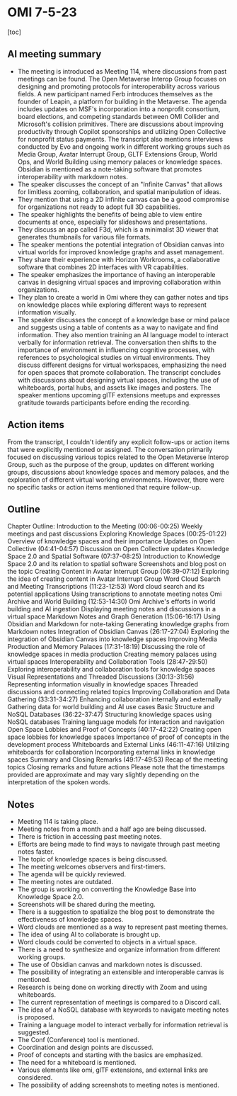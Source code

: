 # OMI 7-5-23

[toc]


## AI meeting summary
- The meeting is introduced as Meeting 114, where discussions from past meetings can be found. The Open Metaverse Interop Group focuses on designing and promoting protocols for interoperability across various fields. A new participant named Ferb introduces themselves as the founder of Leapin, a platform for building in the Metaverse. The agenda includes updates on MSF's incorporation into a nonprofit consortium, board elections, and competing standards between OMI Collider and Microsoft's collision primitives. There are discussions about improving productivity through Copilot sponsorships and utilizing Open Collective for nonprofit status payments. The transcript also mentions interviews conducted by Evo and ongoing work in different working groups such as Media Group, Avatar Interrupt Group, GLTF Extensions Group, World Ops, and World Building using memory palaces or knowledge spaces. Obsidian is mentioned as a note-taking software that promotes interoperability with markdown notes.
- The speaker discusses the concept of an "Infinite Canvas" that allows for limitless zooming, collaboration, and spatial manipulation of ideas.
- They mention that using a 2D infinite canvas can be a good compromise for organizations not ready to adopt full 3D capabilities.
- The speaker highlights the benefits of being able to view entire documents at once, especially for slideshows and presentations.
- They discuss an app called F3d, which is a minimalist 3D viewer that generates thumbnails for various file formats.
- The speaker mentions the potential integration of Obsidian canvas into virtual worlds for improved knowledge graphs and asset management.
- They share their experience with Horizon Workrooms, a collaborative software that combines 2D interfaces with VR capabilities.
- The speaker emphasizes the importance of having an interoperable canvas in designing virtual spaces and improving collaboration within organizations.
- They plan to create a world in Omi where they can gather notes and tips on knowledge places while exploring different ways to represent information visually.
- The speaker discusses the concept of a knowledge base or mind palace and suggests using a table of contents as a way to navigate and find information. They also mention training an AI language model to interact verbally for information retrieval. The conversation then shifts to the importance of environment in influencing cognitive processes, with references to psychological studies on virtual environments. They discuss different designs for virtual workspaces, emphasizing the need for open spaces that promote collaboration. The transcript concludes with discussions about designing virtual spaces, including the use of whiteboards, portal hubs, and assets like images and posters. The speaker mentions upcoming glTF extensions meetups and expresses gratitude towards participants before ending the recording.

## Action items

From the transcript, I couldn't identify any explicit follow-ups or action items that were explicitly mentioned or assigned. The conversation primarily focused on discussing various topics related to the Open Metaverse Interop Group, such as the purpose of the group, updates on different working groups, discussions about knowledge spaces and memory palaces, and the exploration of different virtual working environments. However, there were no specific tasks or action items mentioned that require follow-up.

## Outline
Chapter Outline:
Introduction to the Meeting (00:06-00:25)
Weekly meetings and past discussions
Exploring Knowledge Spaces (00:25-01:22)
Overview of knowledge spaces and their importance
Updates on Open Collective (04:41-04:57)
Discussion on Open Collective updates
Knowledge Space 2.0 and Spatial Software (07:37-08:25)
Introduction to Knowledge Space 2.0 and its relation to spatial software
Screenshots and blog post on the topic
Creating Content in Avatar Interrupt Group (06:39-07:12)
Exploring the idea of creating content in Avatar Interrupt Group
Word Cloud Search and Meeting Transcriptions (11:23-12:53)
Word cloud search and its potential applications
Using transcriptions to annotate meeting notes
Omi Archive and World Building (12:53-14:30)
Omi Archive's efforts in world building and AI ingestion
Displaying meeting notes and discussions in a virtual space
Markdown Notes and Graph Generation (15:06-16:17)
Using Obsidian and Markdown for note-taking
Generating knowledge graphs from Markdown notes
Integration of Obsidian Canvas (26:17-27:04)
Exploring the integration of Obsidian Canvas into knowledge spaces
Improving Media Production and Memory Palaces (17:31-18:19)
Discussing the role of knowledge spaces in media production
Creating memory palaces using virtual spaces
Interoperability and Collaboration Tools (28:47-29:50)
Exploring interoperability and collaboration tools for knowledge spaces
Visual Representations and Threaded Discussions (30:13-31:56)
Representing information visually in knowledge spaces
Threaded discussions and connecting related topics
Improving Collaboration and Data Gathering (33:31-34:27)
Enhancing collaboration internally and externally
Gathering data for world building and AI use cases
Basic Structure and NoSQL Databases (36:22-37:47)
Structuring knowledge spaces using NoSQL databases
Training language models for interaction and navigation
Open Space Lobbies and Proof of Concepts (40:17-42:22)
Creating open space lobbies for knowledge spaces
Importance of proof of concepts in the development process
Whiteboards and External Links (46:11-47:16)
Utilizing whiteboards for collaboration
Incorporating external links in knowledge spaces
Summary and Closing Remarks (49:17-49:53)
Recap of the meeting topics
Closing remarks and future actions
Please note that the timestamps provided are approximate and may vary slightly depending on the interpretation of the spoken words.

## Notes
- Meeting 114 is taking place.
- Meeting notes from a month and a half ago are being discussed.
- There is friction in accessing past meeting notes.
- Efforts are being made to find ways to navigate through past meeting notes faster.
- The topic of knowledge spaces is being discussed.
- The meeting welcomes observers and first-timers.
- The agenda will be quickly reviewed.
- The meeting notes are outdated.
- The group is working on converting the Knowledge Base into Knowledge Space 2.0.
- Screenshots will be shared during the meeting.
- There is a suggestion to spatialize the blog post to demonstrate the effectiveness of knowledge spaces.
- Word clouds are mentioned as a way to represent past meeting themes.
- The idea of using AI to collaborate is brought up.
- Word clouds could be converted to objects in a virtual space.
- There is a need to synthesize and organize information from different working groups.
- The use of Obsidian canvas and markdown notes is discussed.
- The possibility of integrating an extensible and interoperable canvas is mentioned.
- Research is being done on working directly with Zoom and using whiteboards.
- The current representation of meetings is compared to a Discord call.
- The idea of a NoSQL database with keywords to navigate meeting notes is proposed.
- Training a language model to interact verbally for information retrieval is suggested.
- The Conf (Conference) tool is mentioned.
- Coordination and design points are discussed.
- Proof of concepts and starting with the basics are emphasized.
- The need for a whiteboard is mentioned.
- Various elements like omi, glTF extensions, and external links are considered.
- The possibility of adding screenshots to meeting notes is mentioned.